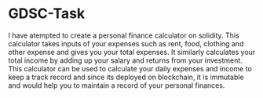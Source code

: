 # GDSC-Task
I have atempted to create a personal finance calculator on solidity.
This calculator takes inputs of your expenses such as rent, food, clothing and other expense and gives you your total expenses. It similarly calculates your total income by adding up your salary and returns from your investment. 
This calculator can be used to calculate your daily expenses and income to keep a track record and since its deployed on blockchain, it is immutable and would help you to maintain a record of your personal finances.
